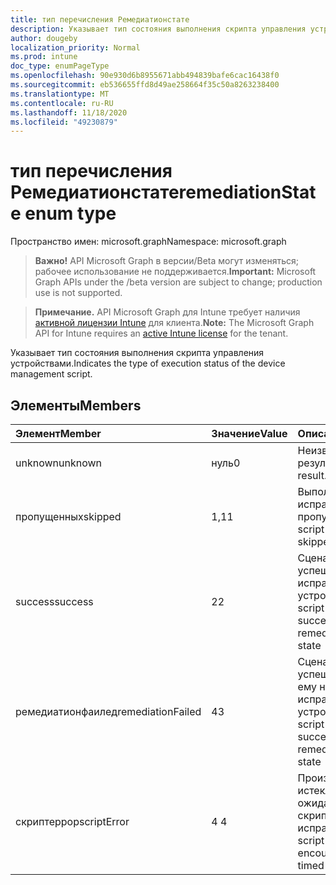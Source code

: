 ```yaml
---
title: тип перечисления Ремедиатионстате
description: Указывает тип состояния выполнения скрипта управления устройствами.
author: dougeby
localization_priority: Normal
ms.prod: intune
doc_type: enumPageType
ms.openlocfilehash: 90e930d6b8955671abb494839bafe6cac16438f0
ms.sourcegitcommit: eb536655ffd8d49ae258664f35c50a8263238400
ms.translationtype: MT
ms.contentlocale: ru-RU
ms.lasthandoff: 11/18/2020
ms.locfileid: "49230879"
---
```

# <a name="remediationstate-enum-type"></a><span data-ttu-id="d8b5c-103">тип перечисления Ремедиатионстате</span><span class="sxs-lookup"><span data-stu-id="d8b5c-103">remediationState enum type</span></span>

<span data-ttu-id="d8b5c-104">Пространство имен: microsoft.graph</span><span class="sxs-lookup"><span data-stu-id="d8b5c-104">Namespace: microsoft.graph</span></span>

> <span data-ttu-id="d8b5c-105">**Важно!** API Microsoft Graph в версии/Beta могут изменяться; рабочее использование не поддерживается.</span><span class="sxs-lookup"><span data-stu-id="d8b5c-105">**Important:** Microsoft Graph APIs under the /beta version are subject to change; production use is not supported.</span></span>

> <span data-ttu-id="d8b5c-106">**Примечание.** API Microsoft Graph для Intune требует наличия [активной лицензии Intune](https://go.microsoft.com/fwlink/?linkid=839381) для клиента.</span><span class="sxs-lookup"><span data-stu-id="d8b5c-106">**Note:** The Microsoft Graph API for Intune requires an [active Intune license](https://go.microsoft.com/fwlink/?linkid=839381) for the tenant.</span></span>

<span data-ttu-id="d8b5c-107">Указывает тип состояния выполнения скрипта управления устройствами.</span><span class="sxs-lookup"><span data-stu-id="d8b5c-107">Indicates the type of execution status of the device management script.</span></span>

## <a name="members"></a><span data-ttu-id="d8b5c-108">Элементы</span><span class="sxs-lookup"><span data-stu-id="d8b5c-108">Members</span></span>
|<span data-ttu-id="d8b5c-109">Элемент</span><span class="sxs-lookup"><span data-stu-id="d8b5c-109">Member</span></span>|<span data-ttu-id="d8b5c-110">Значение</span><span class="sxs-lookup"><span data-stu-id="d8b5c-110">Value</span></span>|<span data-ttu-id="d8b5c-111">Описание</span><span class="sxs-lookup"><span data-stu-id="d8b5c-111">Description</span></span>|
|:---|:---|:---|
|<span data-ttu-id="d8b5c-112">unknown</span><span class="sxs-lookup"><span data-stu-id="d8b5c-112">unknown</span></span>|<span data-ttu-id="d8b5c-113">нуль</span><span class="sxs-lookup"><span data-stu-id="d8b5c-113">0</span></span>|<span data-ttu-id="d8b5c-114">Неизвестный результат.</span><span class="sxs-lookup"><span data-stu-id="d8b5c-114">Unknown result.</span></span>|
|<span data-ttu-id="d8b5c-115">пропущенных</span><span class="sxs-lookup"><span data-stu-id="d8b5c-115">skipped</span></span>|<span data-ttu-id="d8b5c-116">1,1</span><span class="sxs-lookup"><span data-stu-id="d8b5c-116">1</span></span>|<span data-ttu-id="d8b5c-117">Выполнение скрипта исправления пропущено</span><span class="sxs-lookup"><span data-stu-id="d8b5c-117">Remediation script execution was skipped</span></span>|
|<span data-ttu-id="d8b5c-118">success</span><span class="sxs-lookup"><span data-stu-id="d8b5c-118">success</span></span>|<span data-ttu-id="d8b5c-119">2</span><span class="sxs-lookup"><span data-stu-id="d8b5c-119">2</span></span>|<span data-ttu-id="d8b5c-120">Сценарий исправления успешно выполнен и исправлено состояние устройства</span><span class="sxs-lookup"><span data-stu-id="d8b5c-120">Remediation script executed successfully and remediated the device state</span></span>|
|<span data-ttu-id="d8b5c-121">ремедиатионфаилед</span><span class="sxs-lookup"><span data-stu-id="d8b5c-121">remediationFailed</span></span>|<span data-ttu-id="d8b5c-122">4</span><span class="sxs-lookup"><span data-stu-id="d8b5c-122">3</span></span>|<span data-ttu-id="d8b5c-123">Сценарий исправления успешно выполнен, но ему не удалось исправить состояние устройства</span><span class="sxs-lookup"><span data-stu-id="d8b5c-123">Remediation script executed successfully but failed to remediated the device state</span></span>|
|<span data-ttu-id="d8b5c-124">скриптеррор</span><span class="sxs-lookup"><span data-stu-id="d8b5c-124">scriptError</span></span>|<span data-ttu-id="d8b5c-125">4 </span><span class="sxs-lookup"><span data-stu-id="d8b5c-125">4</span></span>|<span data-ttu-id="d8b5c-126">Произошла ошибка или истекло время ожидания выполнения скрипта исправления</span><span class="sxs-lookup"><span data-stu-id="d8b5c-126">Remediation script execution encountered and error or timed out</span></span>|




